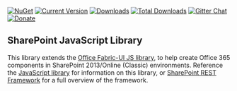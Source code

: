 [![NuGet](https://img.shields.io/nuget/v/gd-sprest-js.svg)](https://www.nuget.org/packages/gd-sprest-js/) [![Current Version](https://badge.fury.io/js/gd-sprest-js.svg)](https://www.npmjs.com/package/gd-sprest-js) [![Downloads](https://img.shields.io/npm/dm/gd-sprest-js.svg)](https://www.npmjs.com/package/gd-sprest-js) [![Total Downloads](https://img.shields.io/npm/dt/gd-sprest-js.svg)](https://www.npmjs.com/package/gd-sprest-js) [![Gitter Chat](https://badges.gitter.im/gitterHQ/gitter.png)](https://gitter.im/gd-sprest/Lobby) [![Donate](https://img.shields.io/badge/Donate-PayPal-green.svg)](https://paypal.me/Dattabase)


## SharePoint JavaScript Library
This library extends the [Office Fabric-UI JS library](https://dev.office.com/fabric-js), to help create Office 365 components in SharePoint 2013/Online (Classic) environments. Reference the [JavaScript library](https://gunjandatta.github.io/js) for information on this library, or [SharePoint REST Framework](https://gunjandatta.github.io) for a full overview of the framework.
